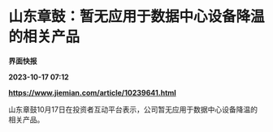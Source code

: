 # 山东章鼓：暂无应用于数据中心设备降温的相关产品
**界面快报**

**2023-10-17 07:12**

**https://www.jiemian.com/article/10239641.html**

山东章鼓10月17日在投资者互动平台表示，公司暂无应用于数据中心设备降温的相关产品。